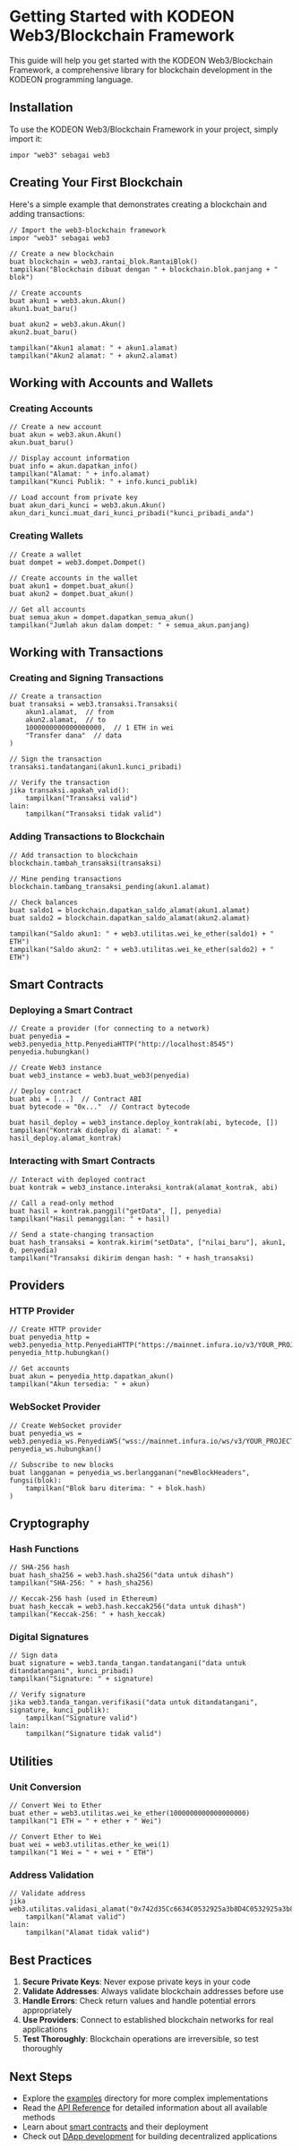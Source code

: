 # Getting Started with KODEON Web3/Blockchain Framework

This guide will help you get started with the KODEON Web3/Blockchain Framework, a comprehensive library for blockchain development in the KODEON programming language.

## Installation

To use the KODEON Web3/Blockchain Framework in your project, simply import it:

```kodeon
impor "web3" sebagai web3
```

## Creating Your First Blockchain

Here's a simple example that demonstrates creating a blockchain and adding transactions:

```kodeon
// Import the web3-blockchain framework
impor "web3" sebagai web3

// Create a new blockchain
buat blockchain = web3.rantai_blok.RantaiBlok()
tampilkan("Blockchain dibuat dengan " + blockchain.blok.panjang + " blok")

// Create accounts
buat akun1 = web3.akun.Akun()
akun1.buat_baru()

buat akun2 = web3.akun.Akun()
akun2.buat_baru()

tampilkan("Akun1 alamat: " + akun1.alamat)
tampilkan("Akun2 alamat: " + akun2.alamat)
```

## Working with Accounts and Wallets

### Creating Accounts

```kodeon
// Create a new account
buat akun = web3.akun.Akun()
akun.buat_baru()

// Display account information
buat info = akun.dapatkan_info()
tampilkan("Alamat: " + info.alamat)
tampilkan("Kunci Publik: " + info.kunci_publik)

// Load account from private key
buat akun_dari_kunci = web3.akun.Akun()
akun_dari_kunci.muat_dari_kunci_pribadi("kunci_pribadi_anda")
```

### Creating Wallets

```kodeon
// Create a wallet
buat dompet = web3.dompet.Dompet()

// Create accounts in the wallet
buat akun1 = dompet.buat_akun()
buat akun2 = dompet.buat_akun()

// Get all accounts
buat semua_akun = dompet.dapatkan_semua_akun()
tampilkan("Jumlah akun dalam dompet: " + semua_akun.panjang)
```

## Working with Transactions

### Creating and Signing Transactions

```kodeon
// Create a transaction
buat transaksi = web3.transaksi.Transaksi(
    akun1.alamat,  // from
    akun2.alamat,  // to
    1000000000000000000,  // 1 ETH in wei
    "Transfer dana"  // data
)

// Sign the transaction
transaksi.tandatangani(akun1.kunci_pribadi)

// Verify the transaction
jika transaksi.apakah_valid():
    tampilkan("Transaksi valid")
lain:
    tampilkan("Transaksi tidak valid")
```

### Adding Transactions to Blockchain

```kodeon
// Add transaction to blockchain
blockchain.tambah_transaksi(transaksi)

// Mine pending transactions
blockchain.tambang_transaksi_pending(akun1.alamat)

// Check balances
buat saldo1 = blockchain.dapatkan_saldo_alamat(akun1.alamat)
buat saldo2 = blockchain.dapatkan_saldo_alamat(akun2.alamat)

tampilkan("Saldo akun1: " + web3.utilitas.wei_ke_ether(saldo1) + " ETH")
tampilkan("Saldo akun2: " + web3.utilitas.wei_ke_ether(saldo2) + " ETH")
```

## Smart Contracts

### Deploying a Smart Contract

```kodeon
// Create a provider (for connecting to a network)
buat penyedia = web3.penyedia_http.PenyediaHTTP("http://localhost:8545")
penyedia.hubungkan()

// Create Web3 instance
buat web3_instance = web3.buat_web3(penyedia)

// Deploy contract
buat abi = [...]  // Contract ABI
buat bytecode = "0x..."  // Contract bytecode

buat hasil_deploy = web3_instance.deploy_kontrak(abi, bytecode, [])
tampilkan("Kontrak dideploy di alamat: " + hasil_deploy.alamat_kontrak)
```

### Interacting with Smart Contracts

```kodeon
// Interact with deployed contract
buat kontrak = web3_instance.interaksi_kontrak(alamat_kontrak, abi)

// Call a read-only method
buat hasil = kontrak.panggil("getData", [], penyedia)
tampilkan("Hasil pemanggilan: " + hasil)

// Send a state-changing transaction
buat hash_transaksi = kontrak.kirim("setData", ["nilai_baru"], akun1, 0, penyedia)
tampilkan("Transaksi dikirim dengan hash: " + hash_transaksi)
```

## Providers

### HTTP Provider

```kodeon
// Create HTTP provider
buat penyedia_http = web3.penyedia_http.PenyediaHTTP("https://mainnet.infura.io/v3/YOUR_PROJECT_ID")
penyedia_http.hubungkan()

// Get accounts
buat akun = penyedia_http.dapatkan_akun()
tampilkan("Akun tersedia: " + akun)
```

### WebSocket Provider

```kodeon
// Create WebSocket provider
buat penyedia_ws = web3.penyedia_ws.PenyediaWS("wss://mainnet.infura.io/ws/v3/YOUR_PROJECT_ID")
penyedia_ws.hubungkan()

// Subscribe to new blocks
buat langganan = penyedia_ws.berlangganan("newBlockHeaders", fungsi(blok):
    tampilkan("Blok baru diterima: " + blok.hash)
)
```

## Cryptography

### Hash Functions

```kodeon
// SHA-256 hash
buat hash_sha256 = web3.hash.sha256("data untuk dihash")
tampilkan("SHA-256: " + hash_sha256)

// Keccak-256 hash (used in Ethereum)
buat hash_keccak = web3.hash.keccak256("data untuk dihash")
tampilkan("Keccak-256: " + hash_keccak)
```

### Digital Signatures

```kodeon
// Sign data
buat signature = web3.tanda_tangan.tandatangani("data untuk ditandatangani", kunci_pribadi)
tampilkan("Signature: " + signature)

// Verify signature
jika web3.tanda_tangan.verifikasi("data untuk ditandatangani", signature, kunci_publik):
    tampilkan("Signature valid")
lain:
    tampilkan("Signature tidak valid")
```

## Utilities

### Unit Conversion

```kodeon
// Convert Wei to Ether
buat ether = web3.utilitas.wei_ke_ether(1000000000000000000)
tampilkan("1 ETH = " + ether + " Wei")

// Convert Ether to Wei
buat wei = web3.utilitas.ether_ke_wei(1)
tampilkan("1 Wei = " + wei + " ETH")
```

### Address Validation

```kodeon
// Validate address
jika web3.utilitas.validasi_alamat("0x742d35Cc6634C0532925a3b8D4C0532925a3b8D4C"):
    tampilkan("Alamat valid")
lain:
    tampilkan("Alamat tidak valid")
```

## Best Practices

1. **Secure Private Keys**: Never expose private keys in your code
2. **Validate Addresses**: Always validate blockchain addresses before use
3. **Handle Errors**: Check return values and handle potential errors appropriately
4. **Use Providers**: Connect to established blockchain networks for real applications
5. **Test Thoroughly**: Blockchain operations are irreversible, so test thoroughly

## Next Steps

-   Explore the [examples](../examples/) directory for more complex implementations
-   Read the [API Reference](api-reference.md) for detailed information about all available methods
-   Learn about [smart contracts](smart-contracts.md) and their deployment
-   Check out [DApp development](dapp-development.md) for building decentralized applications
